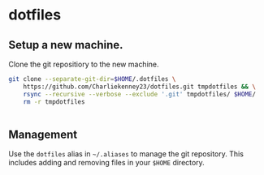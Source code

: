 # dotfiles

## Setup a new machine.

Clone the git repositiory to the new machine.

```sh
git clone --separate-git-dir=$HOME/.dotfiles \
    https://github.com/Charliekenney23/dotfiles.git tmpdotfiles && \
    rsync --recursive --verbose --exclude '.git' tmpdotfiles/ $HOME/
    rm -r tmpdotfiles
    
```

## Management

Use the `dotfiles` alias in `~/.aliases` to manage the git repository. This includes adding and removing files in your `$HOME` directory.
